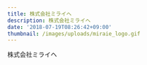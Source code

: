 ```yaml
---
title: 株式会社ミライヘ
description: 株式会社ミライヘ
date: '2018-07-19T08:26:42+09:00'
thumbnail: /images/uploads/miraie_logo.gif
---
```

株式会社ミライヘ
